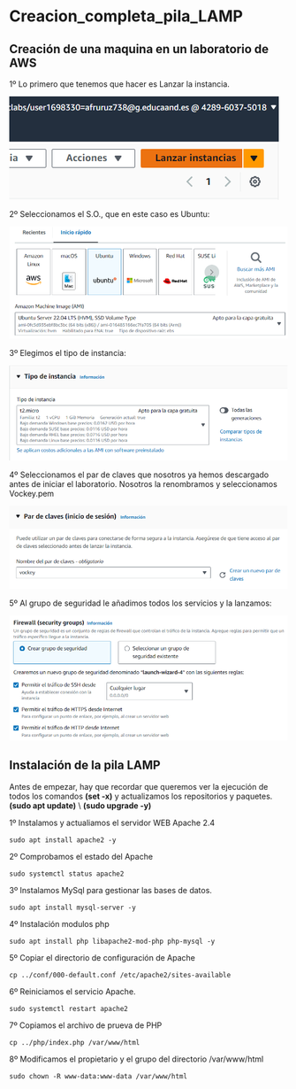 # Creacion_completa_pila_LAMP

## Creación de una maquina en un laboratorio de AWS

1º Lo primero que tenemos que hacer es Lanzar la instancia.

![](imagenes/captura_1.png)

2º Seleccionamos el S.O., que en este caso es Ubuntu:

![](imagenes/captura_2.png)

3º Elegimos el tipo de instancia:

![](imagenes/captura_3.png)

4º Seleccionamos el par de claves que nosotros ya hemos descargado antes de iniciar el laboratorio. Nosotros la renombramos y seleccionamos Vockey.pem

![](imagenes/captura_4.png)

5º  Al grupo de seguridad le añadimos todos los servicios y la lanzamos:

![](imagenes/captura_5.png)


## Instalación de la pila LAMP

Antes de empezar, hay que recordar que queremos ver la ejecución de todos los comandos **(set -x)** y actualizamos los repositorios y paquetes. **(sudo apt update)** \ **(sudo upgrade -y)**

1º Instalamos y actualiamos el servidor WEB Apache 2.4

````
sudo apt install apache2 -y

````
 2º Comprobamos el estado del Apache

````
sudo systemctl status apache2

````

3º Instalamos MySql para gestionar las bases de datos.

````
sudo apt install mysql-server -y

````

4º Instalación modulos php

````
sudo apt install php libapache2-mod-php php-mysql -y

````

5º Copiar el directorio de configuración de Apache

````
cp ../conf/000-default.conf /etc/apache2/sites-available

````

6º Reiniciamos el servicio Apache.

````
sudo systemctl restart apache2

````

7º Copiamos el archivo de prueva de PHP

````
cp ../php/index.php /var/www/html

````

8º Modificamos el propietario y el grupo del directorio /var/www/html

````
sudo chown -R www-data:www-data /var/www/html

````